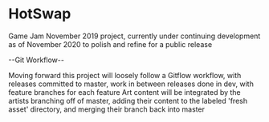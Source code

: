# HotSwap
Game Jam November 2019 project, currently under continuing development as of November 2020 to polish and refine for a public release

--Git Workflow--

Moving forward this project will loosely follow a Gitflow workflow, with releases committed to master, work in between releases done in dev, with feature branches for each feature
Art content will be integrated by the artists branching off of master, adding their content to the labeled 'fresh asset' directory, and merging their branch back into master
